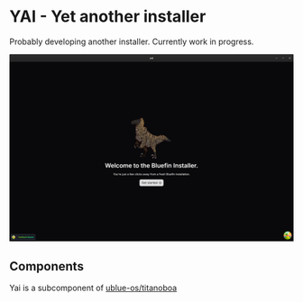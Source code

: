 # YAI - Yet another installer

Probably developing another installer.
Currently work in progress.

<img src="media/yai-screen.png" width="750">

## Components

Yai is a subcomponent of [ublue-os/titanoboa](https://github.com/ublue-os/titanoboa)
